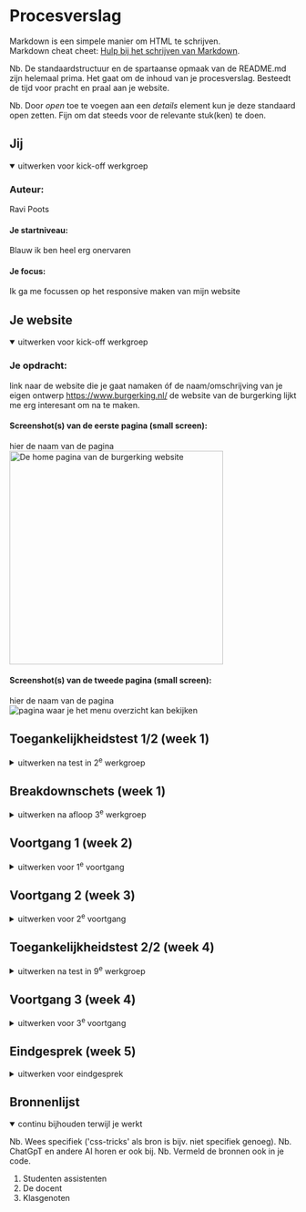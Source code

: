 # Procesverslag
Markdown is een simpele manier om HTML te schrijven.  
Markdown cheat cheet: [Hulp bij het schrijven van Markdown](https://github.com/adam-p/markdown-here/wiki/Markdown-Cheatsheet).

Nb. De standaardstructuur en de spartaanse opmaak van de README.md zijn helemaal prima. Het gaat om de inhoud van je procesverslag. Besteedt de tijd voor pracht en praal aan je website.

Nb. Door *open* toe te voegen aan een *details* element kun je deze standaard open zetten. Fijn om dat steeds voor de relevante stuk(ken) te doen.





## Jij

<details open>
  <summary>uitwerken voor kick-off werkgroep</summary>

  ### Auteur:
  Ravi Poots

  #### Je startniveau:
  Blauw ik ben heel erg onervaren

  #### Je focus:
Ik ga me focussen op het responsive maken van mijn website
 
</details>





## Je website

<details open>
  <summary>uitwerken voor kick-off werkgroep</summary>

  ### Je opdracht:
  link naar de website die je gaat namaken óf de naam/omschrijving van je eigen ontwerp
  https://www.burgerking.nl/ de website van de burgerking lijkt me erg interesant om na te maken.



  #### Screenshot(s) van de eerste pagina (small screen): 
  hier de naam van de pagina  
  <img src="readme-images/home-pagina.png" width="375px" alt="De home pagina van de burgerking website">


  #### Screenshot(s) van de tweede pagina (small screen):
  hier de naam van de pagina  
  <img src="readme-images/Menu-pagina.png" alt="pagina waar je het menu overzicht kan bekijken"> 
 
</details>



## Toegankelijkheidstest 1/2 (week 1)


<details>
  <summary>uitwerken na test in 2<sup>e</sup> werkgroep</summary>

  Ik moet sommige sections nog een title geven, en meer alt teksten fixen.

  ### Bevindingen
  Lijst met je bevindingen die in de test naar voren kwamen:

</details>



## Breakdownschets (week 1)

<details>
  <summary>uitwerken na afloop 3<sup>e</sup> werkgroep</summary>

  ### de hele pagina: 
  <img src="readme-images/dummy-plaatje.jpg" width="375px" alt="breakdown van de hele pagina">

  ### dynamisch deel (bijv menu): 
  <img src="readme-images/dummy-plaatje.jpg" width="375px" alt="breakdown van een dynamisch deel">

  ### wellicht nog een dynamisch deel (bijv filter): 
  <img src="readme-images/dummy-plaatje.jpg" width="375px" alt="breakdown van nog een dynamisch deel">

</details>





## Voortgang 1 (week 2)

<details>
  <summary>uitwerken voor 1<sup>e</sup> voortgang</summary>

  ### Stand van zaken
  hier dit ging goed & dit was lastig (neem ook screenshots op van delen van je website en code)

  het vormgeven van het telefoon formaat komt op start ik moet weer erg wennen aan het coderen. Ik ben nu bezig met het leren van grid en flexbox doormiddel van code pen. ik heb ook al gebruik gemaakt van mijn eerste media queries. Ik snap nu beter hoe het werkt en ga hier verder mee aan de slag. Ik ben ook begonnen aan het maken van de tweede pagina.


  ### Agenda voor meeting
  samen met je groepje opstellen

  | student 1      | student 2          | student 3    | student 4        |
  | ---            | ---                | ---          | ---              |
  | dit bespreken  | en dit             | en ik dit    | en dan ik dat    |
  | en dat ook nog | dit als er tijd is | nog een punt | dit wil ik zeker |
  | ...            | ...                | ...          | ...              |


  ### Verslag van meeting
  hier na afloop snel de uitkomsten van de meeting vastleggen

  - punt 1 Ik ben nog niet heel 
  - punt 2 De nav zit wel goed in elkaar
  - punt 3 Wat ik tot nu toe heb gedaan ziet er goed uit
  
  - ...

</details>





## Voortgang 2 (week 3)

<details>
  <summary>uitwerken voor 2<sup>e</sup> voortgang</summary>

  ### Stand van zaken
  hier dit ging goed & dit was lastig (neem ook screenshots op van delen van je website en code)
  eerst pagina is bijna af op telefoon formaat ik ben ook al begonnen aan mijn tweede pagina. Mijn eerste pagina is al deels responisve en heb ook mijn 2de NAV gemaakt in de FOOTER die vast zit aan de onderkant van het scherm.


  ### Agenda voor meeting
  samen met je groepje opstellen

  | student 1      | student 2          | student 3    | student 4        |
  | ---            | ---                | ---          | ---              |
  | dit bespreken  | en dit             | en ik dit    | en dan ik dat    |
  | en dat ook nog | dit als er tijd is | nog een punt | dit wil ik zeker |
  | ...            | ...                | ...          | ...              |


  ### Verslag van meeting
  hier na afloop snel de uitkomsten van de meeting vastleggen

  - punt 1 De html ziet er goed uit
  - punt 2 Het responsive maken van de paginas gaat ook steeds beter
  - punt 3 NAV in de footer is gefixt met hulp van studenten assistenten.
  - punt 4
- ...

</details>





## Toegankelijkheidstest 2/2 (week 4)

<details>
  <summary>uitwerken na test in 9<sup>e</sup> werkgroep</summary>

  ### Bevindingen
  Lijst met je bevindingen die in de test naar voren kwamen (geef ook aan wat er verbeterd is):

</details>





## Voortgang 3 (week 4)

<details>
  <summary>uitwerken voor 3<sup>e</sup> voortgang</summary>

  ### Stand van zaken
  hier dit ging goed & dit was lastig (neem ook screenshots op van delen van je website en code)
  Mijn hele NAV is veranderd en mijn hamburger menu doet het nu ook, dit heb ik samen met de studenten assistent gedaan. Hij werkt responsive erg goed. Ook heb ik een mockup in section met een gradient gedaan zodat het lijkt alsof hij uitsteekt. Mijn tweede pagina is ook helemaal af en bijna helemaal responsive, het zelfde geld voor mijn eerste pagina. De FOOTER is bijna af en we komen steeds verder.


  ### Agenda voor meeting
  samen met je groepje opstellen

  | student 1      | student 2          | student 3    | student 4        |
  | ---            | ---                | ---          | ---              |
  | dit bespreken  | en dit             | en ik dit    | en dan ik dat    |
  | en dat ook nog | dit als er tijd is | nog een punt | dit wil ik zeker |
  | ...            | ...                | ...          | ...              |


  ### Verslag van meeting
  hier na afloop snel de uitkomsten van de meeting vastleggen

  - punt 1 HTML beetje opgeschoont
  - punt 2 Voor de rest ziet er prima uit
  - nog een punt
  - ...

</details>





## Eindgesprek (week 5)

<details>
  <summary>uitwerken voor eindgesprek</summary>

  Ik heb mijn Micro animatie gemaakt en de laatste responsive fouten gefixt.

  ### Je uitkomst - karakteristiek screenshots:
  <img src="readme-images/dummy-plaatje.jpg" width="375px" alt="uitomst opdracht 1">


  ### Dit ging goed/Heb ik geleerd: 
  Korte omschrijving met plaatjes

  Ik heb echt geleerd hoe ik kan vormgeven in CSS en hoe ik kan werken met grids en hoe ik websites responsive maak. 

  <img src="readme-images/dummy-plaatje.jpg" width="375px" alt="top">


  ### Dit was lastig/Is niet gelukt:
  Korte omschrijving met plaatjes

  Ik vind het lastig om de fouten waar ik niet wist hoe ze kwamen te verbeteren, dat koste erg veel tijd maar het is gelukt.

  <img src="readme-images/dummy-plaatje.jpg" width="375px" alt="bummer">
</details>





## Bronnenlijst

<details open>
  <summary>continu bijhouden terwijl je werkt</summary>

  Nb. Wees specifiek ('css-tricks' als bron is bijv. niet specifiek genoeg). 
  Nb. ChatGpT en andere AI horen er ook bij.
  Nb. Vermeld de bronnen ook in je code.

  1. Studenten assistenten
  2. De docent
  4. Klasgenoten

</details>
</details>
